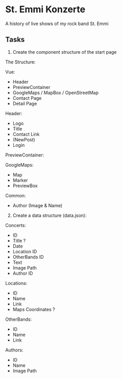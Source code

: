 # St. Emmi Konzerte
A history of live shows of my rock band St. Emmi

## Tasks
1. Create the component structure of the start page

The Structure:

Vue:
- Header
- PreviewContainer
- GoogleMaps / MapBox / OpenStreetMap
- Contact Page
- Detail Page

Header:
- Logo
- Title
- Contact Link
- (NewPost)
- Login

PreviewContainer:
 
GoogleMaps:
- Map
- Marker
- PreviewBox

Common:
- Author (Image & Name)

2. Create a data structure (data.json):

Concerts:
- ID
- Title ?
- Date
- Location ID
- OtherBands ID
- Text
- Image Path
- Author ID
 
Locations:
- ID
- Name
- Link
- Maps Coordinates ?

OtherBands:
- ID
- Name
- Link

Authors:
- ID
- Name
- Image Path